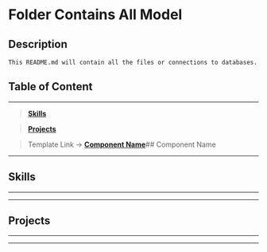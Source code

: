 # Folder Contains All Model

## Description

```
This README.md will contain all the files or connections to databases.
```

## Table of Content

---

> **[Skills](#skills)**

> **[Projects](#projects)**

> Template Link -> **[Component Name](#component-name)**## Component Name

---

## Skills

---

---

## Projects

---

---
